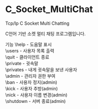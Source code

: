 # C_Socket_MultiChat
Tcp/Ip C Socket Multi Chatting

C언어 기반 소켓 멀티 채팅 프로그램입니다.

기능
\help - 도움말 표시 <br>
\users - 사용자 목록 출력<br>
\quit - 클라이언트 종료<br>
\private - 귓속말<br>
\privates - 내게 귓속말을 보낸 사용자<br>
\admin - 관리자 권한 부여<br>
\ban - 사용자 정지(admin)<br>
\kick - 사용자 추방(admin)<br>
\nick - 사용자 이름 변경(admin)<br>
\shutdown - 서버 종료(admin)<br>
